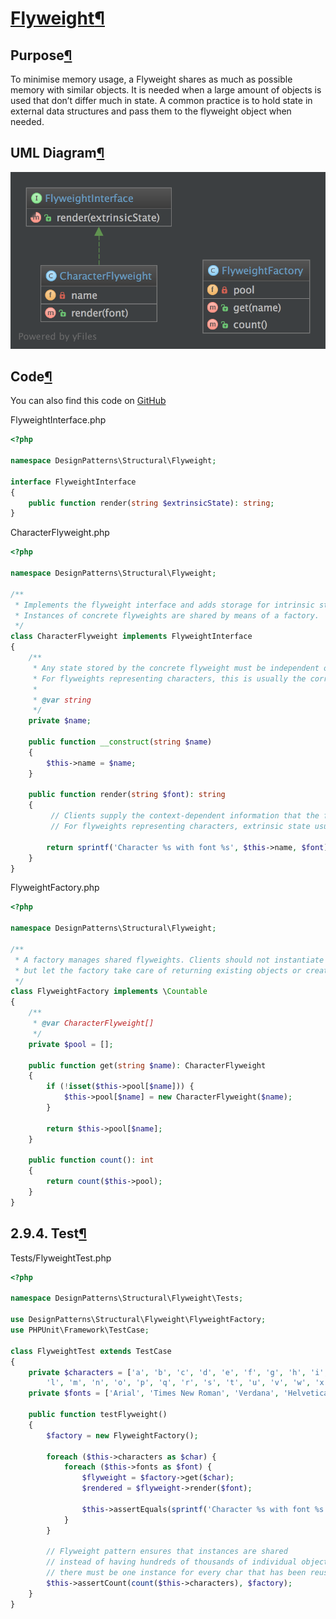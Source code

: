 # [Flyweight][0][¶][1]

## Purpose[¶][2]

To minimise memory usage, a Flyweight shares as much as possible memory with similar objects. It is needed when a large amount of objects is used that don’t differ much in state. A common practice is to hold state in external data structures and pass them to the flyweight object when needed.

##  UML Diagram[¶][3]

![Alt Flyweight UML Diagram][4]

##  Code[¶][5]

You can also find this code on [GitHub][6]

FlyweightInterface.php

```php
<?php

namespace DesignPatterns\Structural\Flyweight;

interface FlyweightInterface
{
    public function render(string $extrinsicState): string;
}
```
CharacterFlyweight.php

```php
<?php

namespace DesignPatterns\Structural\Flyweight;

/**
 * Implements the flyweight interface and adds storage for intrinsic state, if any.
 * Instances of concrete flyweights are shared by means of a factory.
 */
class CharacterFlyweight implements FlyweightInterface
{
    /**
     * Any state stored by the concrete flyweight must be independent of its context.
     * For flyweights representing characters, this is usually the corresponding character code.
     *
     * @var string
     */
    private $name;

    public function __construct(string $name)
    {
        $this->name = $name;
    }

    public function render(string $font): string
    {
         // Clients supply the context-dependent information that the flyweight needs to draw itself
         // For flyweights representing characters, extrinsic state usually contains e.g. the font.

        return sprintf('Character %s with font %s', $this->name, $font);
    }
}
```

FlyweightFactory.php


```php
<?php

namespace DesignPatterns\Structural\Flyweight;

/**
 * A factory manages shared flyweights. Clients should not instantiate them directly,
 * but let the factory take care of returning existing objects or creating new ones.
 */
class FlyweightFactory implements \Countable
{
    /**
     * @var CharacterFlyweight[]
     */
    private $pool = [];

    public function get(string $name): CharacterFlyweight
    {
        if (!isset($this->pool[$name])) {
            $this->pool[$name] = new CharacterFlyweight($name);
        }

        return $this->pool[$name];
    }

    public function count(): int
    {
        return count($this->pool);
    }
}
```

## 2.9.4. Test[¶][7]

Tests/FlyweightTest.php


```php
<?php

namespace DesignPatterns\Structural\Flyweight\Tests;

use DesignPatterns\Structural\Flyweight\FlyweightFactory;
use PHPUnit\Framework\TestCase;

class FlyweightTest extends TestCase
{
    private $characters = ['a', 'b', 'c', 'd', 'e', 'f', 'g', 'h', 'i', 'j', 'k',
        'l', 'm', 'n', 'o', 'p', 'q', 'r', 's', 't', 'u', 'v', 'w', 'x', 'y', 'z'];
    private $fonts = ['Arial', 'Times New Roman', 'Verdana', 'Helvetica'];

    public function testFlyweight()
    {
        $factory = new FlyweightFactory();

        foreach ($this->characters as $char) {
            foreach ($this->fonts as $font) {
                $flyweight = $factory->get($char);
                $rendered = $flyweight->render($font);

                $this->assertEquals(sprintf('Character %s with font %s', $char, $font), $rendered);
            }
        }

        // Flyweight pattern ensures that instances are shared
        // instead of having hundreds of thousands of individual objects
        // there must be one instance for every char that has been reused for displaying in different fonts
        $this->assertCount(count($this->characters), $factory);
    }
}
```

[0]: https://en.wikipedia.org/wiki/Flyweight_pattern
[1]: #flyweight
[2]: #purpose
[3]: #uml-diagram
[4]: ../img/uml33.png
[5]: #code
[6]: https://github.com/domnikl/DesignPatternsPHP/tree/master/Structural/Flyweight
[7]: #test